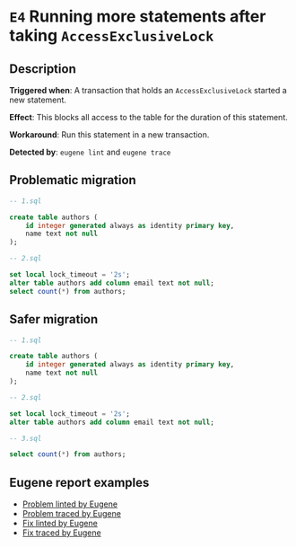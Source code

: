 # `E4` Running more statements after taking `AccessExclusiveLock`

## Description

**Triggered when**: A transaction that holds an `AccessExclusiveLock` started a new statement.

**Effect**: This blocks all access to the table for the duration of this statement.

**Workaround**: Run this statement in a new transaction.

**Detected by**: `eugene lint` and `eugene trace`

## Problematic migration

```sql
-- 1.sql

create table authors (
    id integer generated always as identity primary key,
    name text not null
);

-- 2.sql

set local lock_timeout = '2s';
alter table authors add column email text not null;
select count(*) from authors;

```

## Safer migration

```sql
-- 1.sql

create table authors (
    id integer generated always as identity primary key,
    name text not null
);

-- 2.sql

set local lock_timeout = '2s';
alter table authors add column email text not null;

-- 3.sql

select count(*) from authors;

```

## Eugene report examples

- [Problem linted by Eugene](unsafe_lint.md)
- [Problem traced by Eugene](unsafe_trace.md)
- [Fix linted by Eugene](safer_trace.md)
- [Fix traced by Eugene](safer_trace.md)
